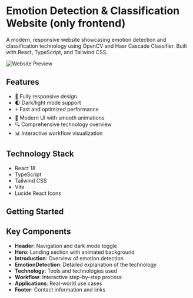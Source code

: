 # Emotion Detection & Classification Website (only frontend)

A modern, responsive website showcasing emotion detection and classification technology using OpenCV and Haar Cascade Classifier. Built with React, TypeScript, and Tailwind CSS.

![Website Preview](https://images.pexels.com/photos/4164418/pexels-photo-4164418.jpeg)

## Features

- 📱 Fully responsive design
- 🌓 Dark/light mode support
- ⚡ Fast and optimized performance
- 🎨 Modern UI with smooth animations
- 🔍 Comprehensive technology overview
- 📊 Interactive workflow visualization

## Technology Stack

- React 18
- TypeScript
- Tailwind CSS
- Vite
- Lucide React Icons

## Getting Started



## Key Components

- **Header**: Navigation and dark mode toggle
- **Hero**: Landing section with animated background
- **Introduction**: Overview of emotion detection
- **EmotionDetection**: Detailed explanation of the technology
- **Technology**: Tools and technologies used
- **Workflow**: Interactive step-by-step process
- **Applications**: Real-world use cases
- **Footer**: Contact information and links
